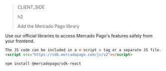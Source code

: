 > CLIENT_SIDE
>
> h2
>
> Add the Mercado Pago library

Use our official libraries to access Mercado Pago's features safely from your frontend.

```html
The JS code can be included in a < script > tag or a separate JS file.
<script src="https://sdk.mercadopago.com/js/v2"></script>
```

```bash
npm install @mercadopago/sdk-react
```